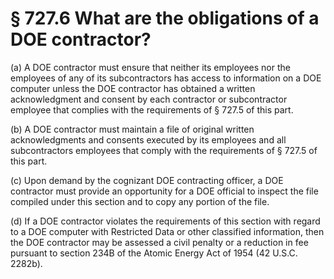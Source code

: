 # § 727.6   What are the obligations of a DOE contractor?

(a) A DOE contractor must ensure that neither its employees nor the employees of any of its subcontractors has access to information on a DOE computer unless the DOE contractor has obtained a written acknowledgment and consent by each contractor or subcontractor employee that complies with the requirements of § 727.5 of this part.


(b) A DOE contractor must maintain a file of original written acknowledgments and consents executed by its employees and all subcontractors employees that comply with the requirements of § 727.5 of this part.


(c) Upon demand by the cognizant DOE contracting officer, a DOE contractor must provide an opportunity for a DOE official to inspect the file compiled under this section and to copy any portion of the file.


(d) If a DOE contractor violates the requirements of this section with regard to a DOE computer with Restricted Data or other classified information, then the DOE contractor may be assessed a civil penalty or a reduction in fee pursuant to section 234B of the Atomic Energy Act of 1954 (42 U.S.C. 2282b).




